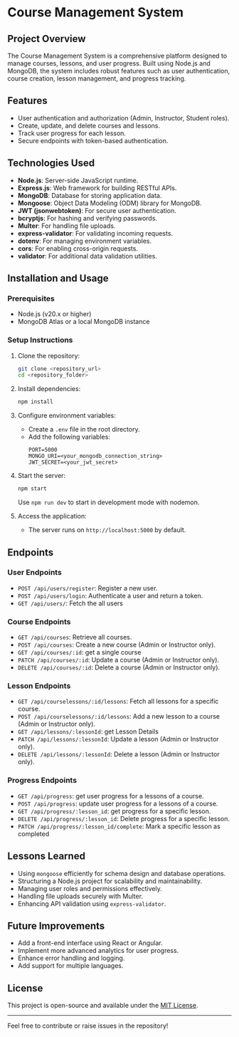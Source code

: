 # Course Management System

## Project Overview
The Course Management System is a comprehensive platform designed to manage courses, lessons, and user progress. Built using Node.js and MongoDB, the system includes robust features such as user authentication, course creation, lesson management, and progress tracking.

## Features
- User authentication and authorization (Admin, Instructor, Student roles).
- Create, update, and delete courses and lessons.
- Track user progress for each lesson.
- Secure endpoints with token-based authentication.

## Technologies Used
- **Node.js**: Server-side JavaScript runtime.
- **Express.js**: Web framework for building RESTful APIs.
- **MongoDB**: Database for storing application data.
- **Mongoose**: Object Data Modeling (ODM) library for MongoDB.
- **JWT (jsonwebtoken)**: For secure user authentication.
- **bcryptjs**: For hashing and verifying passwords.
- **Multer**: For handling file uploads.
- **express-validator**: For validating incoming requests.
- **dotenv**: For managing environment variables.
- **cors**: For enabling cross-origin requests.
- **validator**: For additional data validation utilities.

## Installation and Usage

### Prerequisites
- Node.js (v20.x or higher)
- MongoDB Atlas or a local MongoDB instance

### Setup Instructions
1. Clone the repository:
   ```bash
   git clone <repository_url>
   cd <repository_folder>
   ```

2. Install dependencies:
   ```bash
   npm install
   ```

3. Configure environment variables:
   - Create a `.env` file in the root directory.
   - Add the following variables:
     ```env
     PORT=5000
     MONGO_URI=<your_mongodb_connection_string>
     JWT_SECRET=<your_jwt_secret>
     ```

4. Start the server:
   ```bash
   npm start
   ```
   Use `npm run dev` to start in development mode with nodemon.

5. Access the application:
   - The server runs on `http://localhost:5000` by default.

## Endpoints

### User Endpoints
- `POST /api/users/register`: Register a new user.
- `POST /api/users/login`: Authenticate a user and return a token.
- `GET /api/users/`: Fetch the all users

### Course Endpoints
- `GET /api/courses`: Retrieve all courses.
- `POST /api/courses`: Create a new course (Admin or Instructor only).
- `GET /api/courses/:id`: get a single course
- `PATCH /api/courses/:id`: Update a course (Admin or Instructor only).
- `DELETE /api/courses/:id`: Delete a course (Admin or Instructor only).

### Lesson Endpoints
- `GET /api/courselessons/:id/lessons`: Fetch all lessons for a specific course.
- `POST /api/courselessons/:id/lessons`: Add a new lesson to a course (Admin or Instructor only).
- `GET /api/lessons/:lessonId`: get Lesson Details
- `PATCH /api/lessons/:lessonId`: Update a lesson (Admin or Instructor only).
- `DELETE /api/lessons/:lessonId`: Delete a lesson (Admin or Instructor only).


### Progress Endpoints
- `GET /api/progress`: get user progress for a lessons of a course.
- `POST /api/progress`: update user progress for a lessons of a course.
- `GET /api/progress/:lesson_id`: get progress for a specific lesson.
- `DELETE /api/progress/:lesson_id`: Delete progress for a specific lesson.
- `PATCH /api/progress/:lesson_id/complete`: Mark a specific lesson as completed

## Lessons Learned
- Using `mongoose` efficiently for schema design and database operations.
- Structuring a Node.js project for scalability and maintainability.
- Managing user roles and permissions effectively.
- Handling file uploads securely with Multer.
- Enhancing API validation using `express-validator`.

## Future Improvements
- Add a front-end interface using React or Angular.
- Implement more advanced analytics for user progress.
- Enhance error handling and logging.
- Add support for multiple languages.

## License
This project is open-source and available under the [MIT License](LICENSE).

---
Feel free to contribute or raise issues in the repository!

